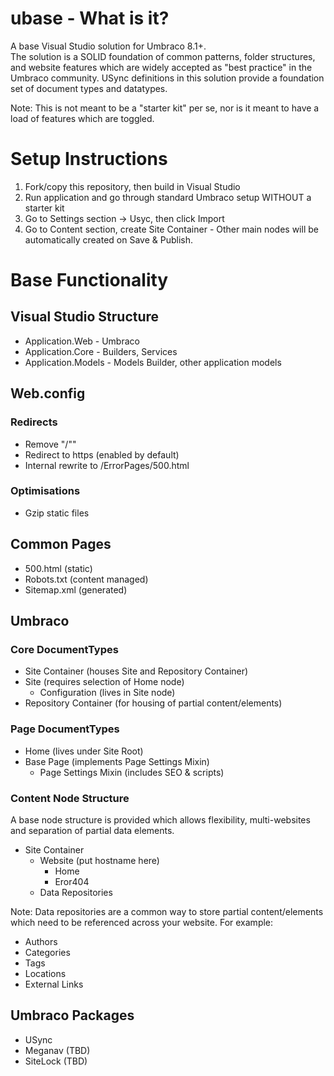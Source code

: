 # ubase - What is it?
A base Visual Studio solution for Umbraco 8.1+.  
The solution is a SOLID foundation of common patterns, folder structures, and website features which are widely accepted as "best practice" in the Umbraco community. USync definitions in this solution provide a foundation set of document types and datatypes. 

Note: This is not meant to be a "starter kit" per se, nor is it meant to have a load of features which are toggled. 

# Setup Instructions
1. Fork/copy this repository, then build in Visual Studio
2. Run application and go through standard Umbraco setup WITHOUT a starter kit
3. Go to Settings section -> Usyc, then click Import
4. Go to Content section, create Site Container - Other main nodes will be automatically created on Save & Publish.


# Base Functionality
## Visual Studio Structure
- Application.Web - Umbraco
- Application.Core - Builders, Services
- Application.Models - Models Builder, other application models

## Web.config
### Redirects
- Remove "/""
- Redirect to https (enabled by default)
- Internal rewrite to /ErrorPages/500.html

### Optimisations
- Gzip static files

## Common Pages
- 500.html (static)
- Robots.txt (content managed)
- Sitemap.xml (generated)


## Umbraco
### Core DocumentTypes
- Site Container (houses Site and Repository Container)
- Site (requires selection of Home node)
	- Configuration (lives in Site node)
- Repository Container (for housing of partial content/elements)	


### Page DocumentTypes
- Home (lives under Site Root)
- Base Page (implements Page Settings Mixin)
	- Page Settings Mixin (includes SEO & scripts)



### Content Node Structure
A base node structure is provided which allows flexibility, multi-websites and separation of partial data elements.

- Site Container
  - Website (put hostname here)
    - Home
    - Eror404
  - Data Repositories	
	
Note: Data repositories are a common way to store partial content/elements which need to be referenced across your website. 
For example: 
- Authors
- Categories 
- Tags  	 
- Locations  
- External Links 


## Umbraco Packages 
- USync
- Meganav (TBD)
- SiteLock (TBD)
